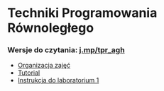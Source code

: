 <!-- class: middle, inverse -->

# Techniki Programowania Równoległego

### Wersje do czytania: [j.mp/tpr_agh](https://github.com/kfigiela/tpr_lab/tree/gh-pages)

* [Organizacja zajęć](?intro.md)
* [Tutorial](?tutorial.md)
* [Instrukcja do laboratorium 1](?lab1.md)
